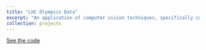 ```yaml
---
title: "LHC Olympics Data"
excerpt: "An application of computer vision techniques, specifically convolutional neural networks (CNN) and energyflow networks trained on simulated jet detector data with a hidden anomalous signature."
collection: projects
---
```


[See the code](https://github.com/taylorFaucett/lhco-ml)
